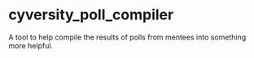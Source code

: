 # cyversity_poll_compiler
A tool to help compile the results of polls from mentees into something more helpful. 
